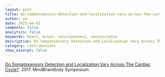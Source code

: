 ```yaml
---
layout: post
title: do-somatosensory-detection-and-localization-vary-across-the-cardiac-cycle
author: ea
date: 2021-04-03
comments: false
analytics: false
keywords: heart, brain, consciousness, neuroscience
description: Do Somatosensory Detection and Localization Vary Across The Cardiac Cycle?
category: contributions
show_excerpt: false
---
```


<a href='http://www.mindbrainbody.de/'>Do Somatosensory Detection and Localization Vary Across The Cardiac Cycle?</a>. 2017. MindBrainBody Symposium.
